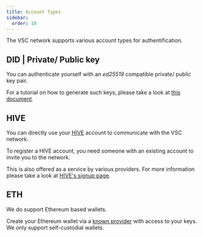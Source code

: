 ```yaml
---
title: Account Types
sidebar:
  order: 10
---
```



The VSC network supports various account types for authentification.

## DID | Private/ Public key

You can authenticate yourself with an _ed25519_ compatible private/ public key pair.

For a tutorial on how to generate such keys, please take a look at [this document](../how-to/generate-wallet.md).  

## HIVE

You can directly use your [HIVE](https://hive.io/) account to communicate with the VSC network.

To register a HIVE account, you need someone with an existing account to invite you to the network.  

This is also offered as a service by various providers. For more information please take a look at [HIVE's signup page](https://signup.hive.io/).

## ETH

We do support Ethereum based wallets.

Create your Ethereum wallet via a [known provider](https://ethereum.org/en/wallets/) with access to your keys. We only support self-custodial wallets.  
